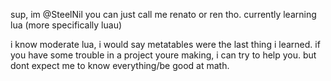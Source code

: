 sup, im @SteelNil
you can just call me renato or ren tho.
currently learning lua (more specifically luau)

i know moderate lua, i would say metatables were the last thing i learned.
if you have some trouble in a project youre making, i can try to help you. but dont expect me to know everything/be good at math.
